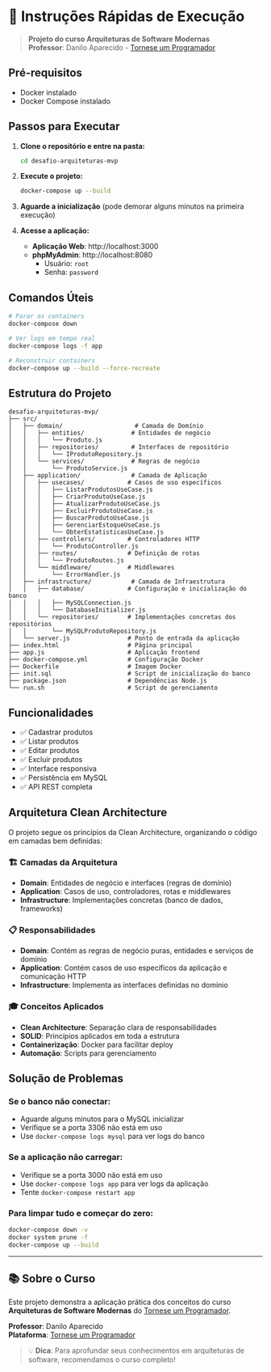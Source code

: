 # 🚀 Instruções Rápidas de Execução

> **Projeto do curso Arquiteturas de Software Modernas**  
> **Professor**: Danilo Aparecido - [Tornese um Programador](https://www.torneseumprogramador.com.br/cursos/arquiteturas_software)

## Pré-requisitos
- Docker instalado
- Docker Compose instalado

## Passos para Executar

1. **Clone o repositório e entre na pasta:**
   ```bash
   cd desafio-arquiteturas-mvp
   ```

2. **Execute o projeto:**
   ```bash
   docker-compose up --build
   ```

3. **Aguarde a inicialização** (pode demorar alguns minutos na primeira execução)

4. **Acesse a aplicação:**
   - **Aplicação Web**: http://localhost:3000
   - **phpMyAdmin**: http://localhost:8080
     - Usuário: `root`
     - Senha: `password`

## Comandos Úteis

```bash
# Parar os containers
docker-compose down

# Ver logs em tempo real
docker-compose logs -f app

# Reconstruir containers
docker-compose up --build --force-recreate
```

## Estrutura do Projeto

```
desafio-arquiteturas-mvp/
├── src/
│   ├── domain/                    # Camada de Domínio
│   │   ├── entities/             # Entidades de negócio
│   │   │   └── Produto.js
│   │   ├── repositories/         # Interfaces de repositório
│   │   │   └── IProdutoRepository.js
│   │   └── services/             # Regras de negócio
│   │       └── ProdutoService.js
│   ├── application/              # Camada de Aplicação
│   │   ├── usecases/            # Casos de uso específicos
│   │   │   ├── ListarProdutosUseCase.js
│   │   │   ├── CriarProdutoUseCase.js
│   │   │   ├── AtualizarProdutoUseCase.js
│   │   │   ├── ExcluirProdutoUseCase.js
│   │   │   ├── BuscarProdutoUseCase.js
│   │   │   ├── GerenciarEstoqueUseCase.js
│   │   │   └── ObterEstatisticasUseCase.js
│   │   ├── controllers/         # Controladores HTTP
│   │   │   └── ProdutoController.js
│   │   ├── routes/              # Definição de rotas
│   │   │   └── ProdutoRoutes.js
│   │   └── middleware/          # Middlewares
│   │       └── ErrorHandler.js
│   ├── infrastructure/           # Camada de Infraestrutura
│   │   ├── database/            # Configuração e inicialização do banco
│   │   │   ├── MySQLConnection.js
│   │   │   └── DatabaseInitializer.js
│   │   └── repositories/        # Implementações concretas dos repositórios
│   │       └── MySQLProdutoRepository.js
│   └── server.js                # Ponto de entrada da aplicação
├── index.html                   # Página principal
├── app.js                       # Aplicação frontend
├── docker-compose.yml           # Configuração Docker
├── Dockerfile                   # Imagem Docker
├── init.sql                     # Script de inicialização do banco
├── package.json                 # Dependências Node.js
└── run.sh                       # Script de gerenciamento
```

## Funcionalidades

- ✅ Cadastrar produtos
- ✅ Listar produtos
- ✅ Editar produtos
- ✅ Excluir produtos
- ✅ Interface responsiva
- ✅ Persistência em MySQL
- ✅ API REST completa

## Arquitetura Clean Architecture

O projeto segue os princípios da Clean Architecture, organizando o código em camadas bem definidas:

### 🏗️ Camadas da Arquitetura

- **Domain**: Entidades de negócio e interfaces (regras de domínio)
- **Application**: Casos de uso, controladores, rotas e middlewares
- **Infrastructure**: Implementações concretas (banco de dados, frameworks)

### 📋 Responsabilidades

- **Domain**: Contém as regras de negócio puras, entidades e serviços de domínio
- **Application**: Contém casos de uso específicos da aplicação e comunicação HTTP
- **Infrastructure**: Implementa as interfaces definidas no domínio

### 🎓 Conceitos Aplicados
- **Clean Architecture**: Separação clara de responsabilidades
- **SOLID**: Princípios aplicados em toda a estrutura
- **Containerização**: Docker para facilitar deploy
- **Automação**: Scripts para gerenciamento

## Solução de Problemas

### Se o banco não conectar:
- Aguarde alguns minutos para o MySQL inicializar
- Verifique se a porta 3306 não está em uso
- Use `docker-compose logs mysql` para ver logs do banco

### Se a aplicação não carregar:
- Verifique se a porta 3000 não está em uso
- Use `docker-compose logs app` para ver logs da aplicação
- Tente `docker-compose restart app`

### Para limpar tudo e começar do zero:
```bash
docker-compose down -v
docker system prune -f
docker-compose up --build
```

---

## 📚 Sobre o Curso

Este projeto demonstra a aplicação prática dos conceitos do curso **Arquiteturas de Software Modernas** do [Tornese um Programador](https://www.torneseumprogramador.com.br/cursos/arquiteturas_software).

**Professor**: Danilo Aparecido  
**Plataforma**: [Tornese um Programador](https://www.torneseumprogramador.com.br)

> 💡 **Dica**: Para aprofundar seus conhecimentos em arquiteturas de software, recomendamos o curso completo! 
